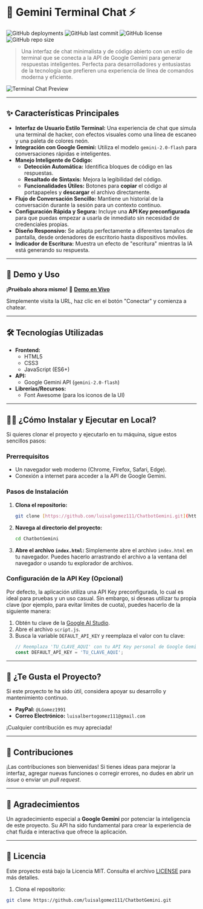 # 🤖 Gemini Terminal Chat ⚡

![GitHub deployments](https://img.shields.io/github/deployments/luisalgomez111/ChatbotGemini/github-pages?style=for-the-badge&label=Deployment)
![GitHub last commit](https://img.shields.io/github/last-commit/ChatbotGemini?style=for-the-badge)
![GitHub license](https://img.shields.io/github/license/luisalgomez111/ChatbotGemini?style=for-the-badge)
![GitHub repo size](https://img.shields.io/github/repo-size/luisalgomez111/ChatbotGemini?style=for-the-badge)

> Una interfaz de chat minimalista y de código abierto con un estilo de terminal que se conecta a la API de Google Gemini para generar respuestas inteligentes. Perfecta para desarrolladores y entusiastas de la tecnología que prefieren una experiencia de línea de comandos moderna y eficiente.

![Terminal Chat Preview](https://via.placeholder.com/1200x600/0a0e14/00ff00?text=Gemini+Terminal+Chat+Preview)

---

## ✨ Características Principales

-   **Interfaz de Usuario Estilo Terminal:** Una experiencia de chat que simula una terminal de hacker, con efectos visuales como una línea de escaneo y una paleta de colores neón.
-   **Integración con Google Gemini:** Utiliza el modelo `gemini-2.0-flash` para conversaciones rápidas e inteligentes.
-   **Manejo Inteligente de Código:**
    -   **Detección Automática:** Identifica bloques de código en las respuestas.
    -   **Resaltado de Sintaxis:** Mejora la legibilidad del código.
    -   **Funcionalidades Útiles:** Botones para **copiar** el código al portapapeles y **descargar** el archivo directamente.
-   **Flujo de Conversación Sencillo:** Mantiene un historial de la conversación durante la sesión para un contexto continuo.
-   **Configuración Rápida y Segura:** Incluye una **API Key preconfigurada** para que puedas empezar a usarla de inmediato sin necesidad de credenciales propias.
-   **Diseño Responsivo:** Se adapta perfectamente a diferentes tamaños de pantalla, desde ordenadores de escritorio hasta dispositivos móviles.
-   **Indicador de Escritura:** Muestra un efecto de "escritura" mientras la IA está generando su respuesta.

---

## 🚀 Demo y Uso

**¡Pruébalo ahora mismo!**
🔗 [**Demo en Vivo**](https://luisalgomez111.github.io/ChatbotGemini/)

Simplemente visita la URL, haz clic en el botón "Conectar" y comienza a chatear.

---

## 🛠️ Tecnologías Utilizadas

-   **Frontend:**
    -   HTML5
    -   CSS3
    -   JavaScript (ES6+)
-   **API:**
    -   Google Gemini API (`gemini-2.0-flash`)
-   **Librerías/Recursos:**
    -   Font Awesome (para los iconos de la UI)

---

## 👩‍💻 ¿Cómo Instalar y Ejecutar en Local?

Si quieres clonar el proyecto y ejecutarlo en tu máquina, sigue estos sencillos pasos:

### Prerrequisitos
-   Un navegador web moderno (Chrome, Firefox, Safari, Edge).
-   Conexión a internet para acceder a la API de Google Gemini.

### Pasos de Instalación
1.  **Clona el repositorio:**
    ```bash
    git clone [https://github.com/luisalgomez111/ChatbotGemini.git](https://github.com/luisalgomez111/ChatbotGemini.git)
    ```

2.  **Navega al directorio del proyecto:**
    ```bash
    cd ChatbotGemini
    ```

3.  **Abre el archivo `index.html`:**
    Simplemente abre el archivo `index.html` en tu navegador. Puedes hacerlo arrastrando el archivo a la ventana del navegador o usando tu explorador de archivos.

### Configuración de la API Key (Opcional)

Por defecto, la aplicación utiliza una API Key preconfigurada, lo cual es ideal para pruebas y un uso casual. Sin embargo, si deseas utilizar tu propia clave (por ejemplo, para evitar límites de cuota), puedes hacerlo de la siguiente manera:

1.  Obtén tu clave de la [Google AI Studio](https://aistudio.google.com/app/apikey).
2.  Abre el archivo `script.js`.
3.  Busca la variable `DEFAULT_API_KEY` y reemplaza el valor con tu clave:
    ```javascript
    // Reemplaza 'TU_CLAVE_AQUI' con tu API Key personal de Google Gemini
    const DEFAULT_API_KEY = 'TU_CLAVE_AQUI'; 
    ```

---

## 🙏 ¿Te Gusta el Proyecto?

Si este proyecto te ha sido útil, considera apoyar su desarrollo y mantenimiento continuo.

-   **PayPal:** `@LGomez1991`
-   **Correo Electrónico:** `luisalbertogomez111@gmail.com`

¡Cualquier contribución es muy apreciada!

---

## 🤝 Contribuciones

¡Las contribuciones son bienvenidas! Si tienes ideas para mejorar la interfaz, agregar nuevas funciones o corregir errores, no dudes en abrir un *issue* o enviar un *pull request*.

---

## 🙌 Agradecimientos

Un agradecimiento especial a **Google Gemini** por potenciar la inteligencia de este proyecto. Su API ha sido fundamental para crear la experiencia de chat fluida e interactiva que ofrece la aplicación.

---

## 📝 Licencia

Este proyecto está bajo la Licencia MIT. Consulta el archivo [LICENSE](LICENSE) para más detalles.

1. Clona el repositorio:
```bash
git clone https://github.com/luisalgomez111/ChatbotGemini.git
